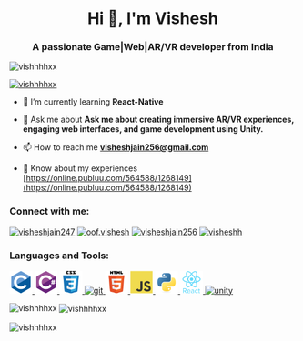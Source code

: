 <h1 align="center">Hi 👋, I'm Vishesh</h1>
<h3 align="center">A passionate Game|Web|AR/VR developer from India</h3>

<p align="left"> <img src="https://komarev.com/ghpvc/?username=vishhhhxx&label=Profile%20views&color=0e75b6&style=flat" alt="vishhhhxx" /> </p>

<p align="left"> <a href="https://github.com/ryo-ma/github-profile-trophy"><img src="https://github-profile-trophy.vercel.app/?username=vishhhhxx" alt="vishhhhxx" /></a> </p>

- 🌱 I’m currently learning **React-Native**

- 💬 Ask me about **Ask me about creating immersive AR/VR experiences, engaging web interfaces, and game development using Unity.**

- 📫 How to reach me **visheshjain256@gmail.com**

- 📄 Know about my experiences [https://online.publuu.com/564588/1268149](https://online.publuu.com/564588/1268149)

<h3 align="left">Connect with me:</h3>
<p align="left">
<a href="https://linkedin.com/in/visheshjain247" target="blank"><img align="center" src="https://raw.githubusercontent.com/rahuldkjain/github-profile-readme-generator/master/src/images/icons/Social/linked-in-alt.svg" alt="visheshjain247" height="30" width="40" /></a>
<a href="https://instagram.com/oof.vishesh" target="blank"><img align="center" src="https://raw.githubusercontent.com/rahuldkjain/github-profile-readme-generator/master/src/images/icons/Social/instagram.svg" alt="oof.vishesh" height="30" width="40" /></a>
<a href="https://www.hackerrank.com/visheshjain256" target="blank"><img align="center" src="https://raw.githubusercontent.com/rahuldkjain/github-profile-readme-generator/master/src/images/icons/Social/hackerrank.svg" alt="visheshjain256" height="30" width="40" /></a>
<a href="https://www.leetcode.com/visheshh" target="blank"><img align="center" src="https://raw.githubusercontent.com/rahuldkjain/github-profile-readme-generator/master/src/images/icons/Social/leet-code.svg" alt="visheshh" height="30" width="40" /></a>
</p>

<h3 align="left">Languages and Tools:</h3>
<p align="left"> <a href="https://www.cprogramming.com/" target="_blank" rel="noreferrer"> <img src="https://raw.githubusercontent.com/devicons/devicon/master/icons/c/c-original.svg" alt="c" width="40" height="40"/> </a> <a href="https://www.w3schools.com/cs/" target="_blank" rel="noreferrer"> <img src="https://raw.githubusercontent.com/devicons/devicon/master/icons/csharp/csharp-original.svg" alt="csharp" width="40" height="40"/> </a> <a href="https://www.w3schools.com/css/" target="_blank" rel="noreferrer"> <img src="https://raw.githubusercontent.com/devicons/devicon/master/icons/css3/css3-original-wordmark.svg" alt="css3" width="40" height="40"/> </a> <a href="https://git-scm.com/" target="_blank" rel="noreferrer"> <img src="https://www.vectorlogo.zone/logos/git-scm/git-scm-icon.svg" alt="git" width="40" height="40"/> </a> <a href="https://www.w3.org/html/" target="_blank" rel="noreferrer"> <img src="https://raw.githubusercontent.com/devicons/devicon/master/icons/html5/html5-original-wordmark.svg" alt="html5" width="40" height="40"/> </a> <a href="https://developer.mozilla.org/en-US/docs/Web/JavaScript" target="_blank" rel="noreferrer"> <img src="https://raw.githubusercontent.com/devicons/devicon/master/icons/javascript/javascript-original.svg" alt="javascript" width="40" height="40"/> </a> <a href="https://www.python.org" target="_blank" rel="noreferrer"> <img src="https://raw.githubusercontent.com/devicons/devicon/master/icons/python/python-original.svg" alt="python" width="40" height="40"/> </a> <a href="https://reactjs.org/" target="_blank" rel="noreferrer"> <img src="https://raw.githubusercontent.com/devicons/devicon/master/icons/react/react-original-wordmark.svg" alt="react" width="40" height="40"/> </a> <a href="https://unity.com/" target="_blank" rel="noreferrer"> <img src="https://www.vectorlogo.zone/logos/unity3d/unity3d-icon.svg" alt="unity" width="40" height="40"/> </a> </p>

<p><img align="left" src="https://github-readme-stats.vercel.app/api/top-langs?username=vishhhhxx&show_icons=true&locale=en&layout=compact" alt="vishhhhxx" /></p>

<p>&nbsp;<img align="center" src="https://github-readme-stats.vercel.app/api?username=vishhhhxx&show_icons=true&locale=en" alt="vishhhhxx" /></p>

<p><img align="center" src="https://github-readme-streak-stats.herokuapp.com/?user=vishhhhxx&" alt="vishhhhxx" /></p>
